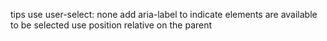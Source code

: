 tips
use user-select: none
add aria-label to indicate elements are available to be selected
use position relative on the parent